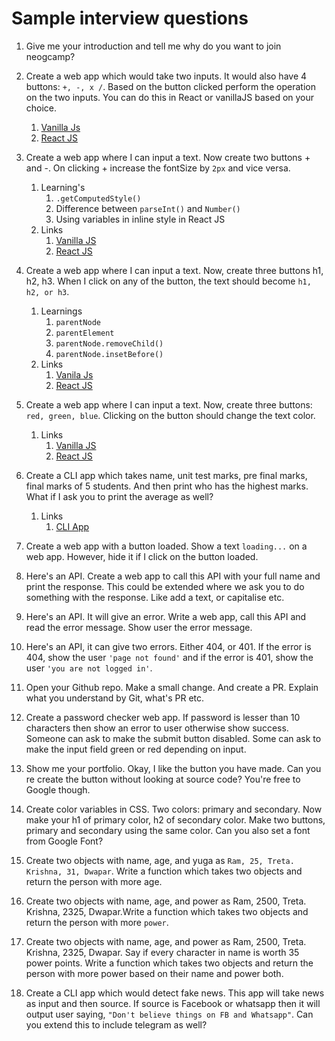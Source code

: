 # Sample interview questions
 
1. Give me your introduction and tell me why do you want to join neogcamp? 
    <!-- - My name is Ajit Sakri, i'm last year undergrad student from a city called Hubli in karnataka. I started learning web development at the end of 2020, Before doing level 0 I was doing a javascript course from freecodecamp. As i'm in my last year i have to work hard in good direction so neogcamp offers exactly that and you also get to work with very hardworking and passionate people like tanay pratap sir  -->

1. Create a web app which would take two inputs. It would also have 4 buttons: `+, -, x /`. Based on the button clicked perform the operation on the two inputs. You can do this in React or vanillaJS based on your choice.
    1. [Vanilla Js](https://replit.com/@ajitpsakri/SampleInterviewQ1#script.js)
    2. [React JS](https://codesandbox.io/s/question-one-93qg5?file=/src/App.js) 

1. Create a web app where I can input a text. Now create two buttons + and -. On clicking + increase the fontSize by `2px` and vice versa.

    1. Learning's
        1.  ```.getComputedStyle()```
        2. Difference between ```parseInt()``` and ```Number()```
        3. Using variables in inline style in React JS 
    2. Links
    	 1. [Vanilla JS](https://replit.com/@ajitpsakri/Q3#script.js)
    	2. [React JS](https://codesandbox.io/s/q3-sndtz?file=/src/App.js) 

1. Create a web app where I can input a text. Now, create three buttons h1, h2, h3. When I click on any of the button, the text should become `h1, h2, or h3`.

    1. Learnings
        1. ```parentNode```
        2. ```parentElement```
        3. ```parentNode.removeChild()```
        4. ```parentNode.insetBefore()```
    2. Links 
      	1. [Vanila Js](https://replit.com/@ajitpsakri/Q4#index.html)
		2. [React JS](https://codesandbox.io/s/q4-7542y?file=/src/App.js)
1. Create a web app where I can input a text. Now, create three buttons: `red, green, blue`. Clicking on the button should change the text color.	
	1. Links
		1. [Vanilla JS](https://replit.com/@ajitpsakri/Q5#index.html)
		2. [React JS](https://codesandbox.io/s/q5-sh8cp?file=/src/App.js)
1. Create a CLI app which takes name, unit test marks, pre final marks, final marks of 5 students. And then print who has the highest marks. What if I ask you to print the average as well?
	1. Links
		1. [CLI App](https://replit.com/@ajitpsakri/Q6#index.js)

1. Create a web app with a button loaded. Show a text `loading...` on a web app. However, hide it if I click on the button loaded.

1. Here's an API. Create a web app to call this API with your full name and print the response. This could be extended where we ask you to do something with the response. Like add a text, or capitalise etc.

1. Here's an API. It will give an error. Write a web app, call this API and read the error message. Show user the error message.

1. Here's an API, it can give two errors. Either 404, or 401. If the error is 404, show the user `'page not found'` and if the error is 401, show the user `'you are not logged in'`.

1. Open your Github repo. Make a small change. And create a PR. Explain what you understand by Git, what's PR etc.

1. Create a password checker web app. If password is lesser than 10 characters then show an error to user otherwise show success. 
Someone can ask to make the submit button disabled. Some can ask to make the input field green or red depending on input.

1. Show me your portfolio. Okay, I like the button you have made. Can you re create the button without looking at source code? You're free to Google though. 

1. Create color variables in CSS. Two colors: primary and secondary. Now make your h1 of primary color, h2 of secondary color. Make two buttons, primary and secondary using the same color. Can you also set a font from Google Font?

1. Create two objects with name, age, and yuga as `Ram, 25, Treta. Krishna, 31, Dwapar`. 
Write a function which takes two objects and return the person with more age.

1. Create two objects with name, age, and power as Ram, 2500, Treta. Krishna, 2325, Dwapar.Write a function which takes two objects and return the person with more `power`. 

1. Create two objects with name, age, and power as Ram, 2500, Treta. Krishna, 2325, Dwapar. 
Say if every character in name is worth 35 power points.
Write a function which takes two objects and return the person with more power based on their name and power both.

1. Create a CLI app which would detect fake news. This app will take news as input and then source. If source is Facebook or whatsapp then it will output user saying, `"Don't believe things on FB and Whatsapp"`. Can you extend this to include telegram as well?
